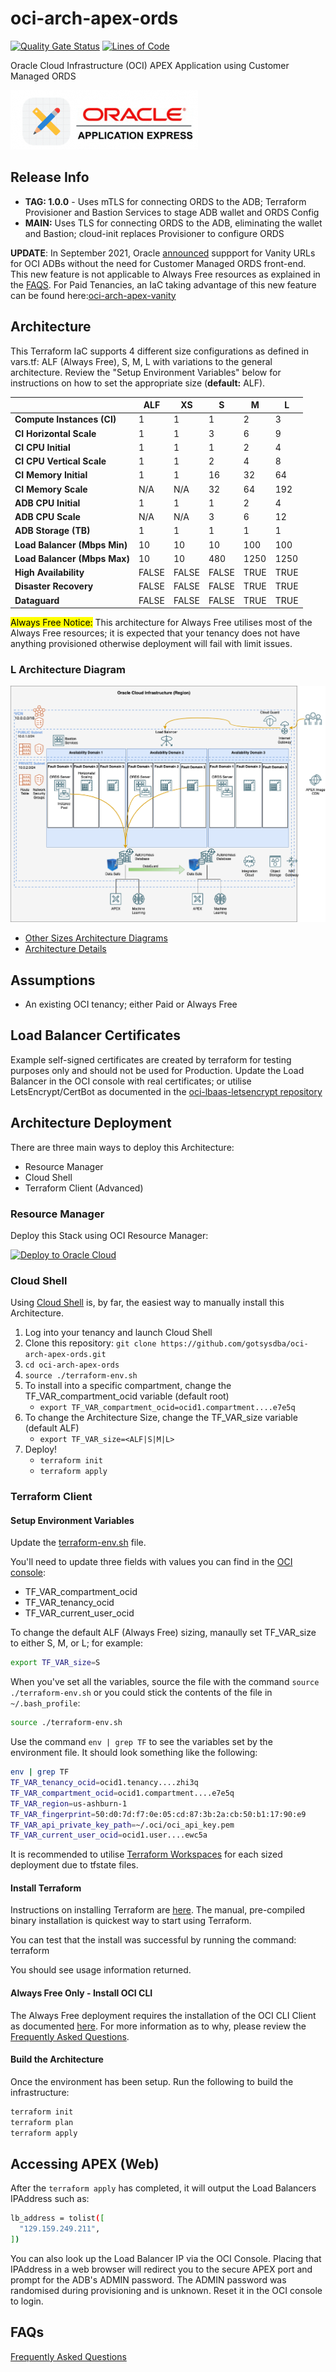 # oci-arch-apex-ords

[![Quality Gate Status](https://sonarcloud.io/api/project_badges/measure?project=gotsysdba_oci-arch-apex-ords&metric=alert_status)](https://sonarcloud.io/summary/new_code?id=gotsysdba_oci-arch-apex-ords) [![Lines of Code](https://sonarcloud.io/api/project_badges/measure?project=gotsysdba_oci-arch-apex-ords&metric=ncloc)](https://sonarcloud.io/summary/new_code?id=gotsysdba_oci-arch-apex-ords)

Oracle Cloud Infrastructure (OCI) APEX Application using Customer Managed ORDS

![Oracle APEX](images/APEX_Logo.png "Oracle APEX")

## Release Info

* **TAG: 1.0.0** - Uses mTLS for connecting ORDS to the ADB; Terraform Provisioner and Bastion Services to stage ADB wallet and ORDS Config
* **MAIN:** Uses TLS for connecting ORDS to the ADB, eliminating the wallet and Bastion; cloud-init replaces Provisioner to configure ORDS

**UPDATE**: In September 2021, Oracle [announced](https://blogs.oracle.com/apex/post/introducing-vanity-urls-on-adb) suppport for Vanity URLs for OCI ADBs without the need for Customer Managed ORDS front-end.  This new feature is not applicable to Always Free resources as explained in the [FAQS](FAQS.md).  For Paid Tenancies, an IaC taking advantage of this new feature can be found here:[oci-arch-apex-vanity](https://github.com/gotsysdba/oci-arch-apex-vanity)

## Architecture

This Terraform IaC supports 4 different size configurations as defined in vars.tf: ALF (Always Free), S, M, L with variations to the general architecture.  Review the "Setup Environment Variables" below for instructions on how to set the appropriate size (**default:** ALF).

|                              | ALF   | XS    | S     | M    | L    |
| ---------------------------- | ----- | ----- | ----- | ---- | ---- |
| **Compute Instances (CI)**   | 1     | 1     | 1     | 2    | 3    |
| **CI Horizontal Scale**      | 1     | 1     | 3     | 6    | 9    |
| **CI CPU Initial**           | 1     | 1     | 1     | 2    | 4    |
| **CI CPU Vertical Scale**    | 1     | 1     | 2     | 4    | 8    |
| **CI Memory Initial**        | 1     | 1     | 16    | 32   | 64   |
| **CI Memory Scale**          | N/A   | N/A   | 32    | 64   | 192  |
| **ADB CPU Initial**          | 1     | 1     | 1     | 2    | 4    |
| **ADB CPU Scale**            | N/A   | N/A   | 3     | 6    | 12   |
| **ADB Storage (TB)**         | 1     | 1     | 1     | 1    | 1    |
| **Load Balancer (Mbps Min)** | 10    | 10    | 10    | 100  | 100  |
| **Load Balancer (Mbps Max)** | 10    | 10    | 480   | 1250 | 1250 |
| **High Availability**        | FALSE | FALSE | FALSE | TRUE | TRUE |
| **Disaster Recovery**        | FALSE | FALSE | FALSE | TRUE | TRUE |
| **Dataguard**                | FALSE | FALSE | FALSE | TRUE | TRUE |

<mark>Always Free Notice:</mark> This architecture for Always Free utilises most of the Always Free resources; it is expected that your tenancy does not have anything provisioned otherwise deployment will fail with limit issues.

### L Architecture Diagram

![OCI L APEX/ORDS Architecture](images/L_APEX_ORDS.drawio.png "L APEX/ORDS Architecture")

* [Other Sizes Architecture Diagrams](ARCHITECTURE.md)
* [Architecture Details](ARCHITECTURE_DETAILS.md)

## Assumptions

* An existing OCI tenancy; either Paid or Always Free

## Load Balancer Certificates

Example self-signed certificates are created by terraform for testing purposes only and should not be used for Production.  Update the Load Balancer in the OCI console with real certificates; or utilise LetsEncrypt/CertBot as documented in the [oci-lbaas-letsencrypt repository](https://github.com/gotsysdba/oci-lbaas-letsencrypt)

## Architecture Deployment

There are three main ways to deploy this Architecture:

* Resource Manager
* Cloud Shell
* Terraform Client (Advanced)

### **Resource Manager**

Deploy this Stack using OCI Resource Manager:

[![Deploy to Oracle Cloud][magic_button]][magic_arch_stack]

### **Cloud Shell**

Using [Cloud Shell](https://docs.oracle.com/en-us/iaas/Content/API/Concepts/cloudshellintro.htm) is, by far, the easiest way to manually install this Architecture.

1. Log into your tenancy and launch Cloud Shell
2. Clone this repository: `git clone https://github.com/gotsysdba/oci-arch-apex-ords.git`
3. `cd oci-arch-apex-ords`
4. `source ./terraform-env.sh`
5. To install into a specific compartment, change the TF_VAR_compartment_ocid variable (default root)
   * `export TF_VAR_compartment_ocid=ocid1.compartment....e7e5q`
6. To change the Architecture Size, change the TF_VAR_size variable (default ALF)
   * `export TF_VAR_size=<ALF|S|M|L>`
7. Deploy!
   * `terraform init`
   * `terraform apply`

### **Terraform Client**

#### **Setup Environment Variables**

Update the [terraform-env.sh](terraform-env.sh) file.

You'll need to update three fields with values you can find in the [OCI console](https://cloud.oracle.com/):

* TF_VAR_compartment_ocid
* TF_VAR_tenancy_ocid
* TF_VAR_current_user_ocid

To change the default ALF (Always Free) sizing, manaully set TF_VAR_size to either S, M, or L; for example:

```bash
export TF_VAR_size=S
```

When you've set all the variables, source the file with the command `source ./terraform-env.sh` or you could stick the contents of the file in `~/.bash_profile`:

```bash
source ./terraform-env.sh
```

Use the command `env | grep TF` to see the variables set by the environment file. It should look something like the following:

```bash
env | grep TF
TF_VAR_tenancy_ocid=ocid1.tenancy....zhi3q
TF_VAR_compartment_ocid=ocid1.compartment....e7e5q
TF_VAR_region=us-ashburn-1
TF_VAR_fingerprint=50:d0:7d:f7:0e:05:cd:87:3b:2a:cb:50:b1:17:90:e9
TF_VAR_api_private_key_path=~/.oci/oci_api_key.pem
TF_VAR_current_user_ocid=ocid1.user....ewc5a
```

It is recommended to utilise [Terraform Workspaces](https://www.terraform.io/docs/language/state/workspaces.html) for each sized deployment due to tfstate files.

#### **Install Terraform**

Instructions on installing Terraform are [here](https://www.terraform.io/intro/getting-started/install.html).  The manual, pre-compiled binary installation is quickest way to start using Terraform.

You can test that the install was successful by running the command:
    terraform

You should see usage information returned.

#### **Always Free Only - Install OCI CLI**

The Always Free deployment requires the installation of the OCI CLI Client as documented [here](https://docs.oracle.com/en-us/iaas/Content/API/SDKDocs/cliinstall.htm).  For more information as to why, please review the [Frequently Asked Questions](FAQS.md).  

#### **Build the Architecture**

Once the environment has been setup.  Run the following to build the infrastructure:

```bash
terraform init
terraform plan
terraform apply
```

## Accessing APEX (Web)

After the `terraform apply` has completed, it will output the Load Balancers IPAddress such as:

```bash
lb_address = tolist([
  "129.159.249.211",
])
```

You can also look up the Load Balancer IP via the OCI Console.
Placing that IPAddress in a web browser will redirect you to the secure APEX port and prompt for the ADB's ADMIN password.  The ADMIN password was randomised during provisioning and is unknown.  Reset it in the OCI console to login.

## **FAQs**

[Frequently Asked Questions](FAQS.md)

[magic_button]: https://oci-resourcemanager-plugin.plugins.oci.oraclecloud.com/latest/deploy-to-oracle-cloud.svg
[magic_arch_stack]: https://cloud.oracle.com/resourcemanager/stacks/create?zipUrl=https://github.com/gotsysdba/oci-arch-apex-ords/oci-arch-apex-ords.zip
